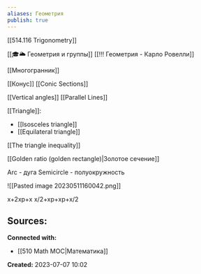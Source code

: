 ```yaml
---
aliases: Геометрия
publish: true
---
```


[[514.116 Trigonometry]]



[[🎓🌥️ Геометрия и группы]]
[[!!! Геометрия - Карло Ровелли]]

[[Многогранник]]

[[Конус]]
[[Conic Sections]]

[[Vertical angles]]
[[Parallel Lines]]

[[Triangle]]:
- [[Isosceles triangle]]
- [[Equilateral triangle]]

[[The triangle inequality]]

[[Golden ratio (golden rectangle)|Золотое сечение]]


Arc - дуга
Semicircle - полуокружность

![[Pasted image 20230511160042.png]]

x+2xp+x
x/2+xp+xp+x/2







**Sources:**
- 


**Connected with:**
- [[510 Math MOC|Математика]]



**Created:** 2023-07-07 10:02
